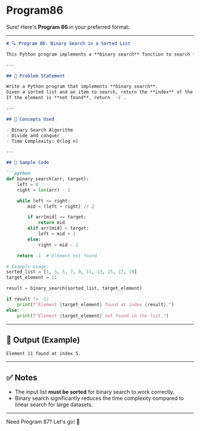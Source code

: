 # Program86
Sure! Here's **Program 86** in your preferred format:

---

```markdown
# 🔍 Program 86: Binary Search in a Sorted List

This Python program implements a **binary search** function to search for an item in a sorted list. It returns the **index** of the element if found, otherwise `-1`.

---

## 📌 Problem Statement

Write a Python program that implements **binary search**.  
Given a sorted list and an item to search, return the **index** of the element in the list.  
If the element is **not found**, return `-1`.

---

## 🧠 Concepts Used

- Binary Search Algorithm
- Divide and conquer
- Time Complexity: O(log n)

---

## 🧪 Sample Code

```python
def binary_search(arr, target):
    left = 0
    right = len(arr) - 1

    while left <= right:
        mid = (left + right) // 2

        if arr[mid] == target:
            return mid
        elif arr[mid] < target:
            left = mid + 1
        else:
            right = mid - 1

    return -1  # Element not found

# Example usage:
sorted_list = [1, 3, 5, 7, 9, 11, 13, 15, 17, 19]
target_element = 11

result = binary_search(sorted_list, target_element)

if result != -1:
    print(f"Element {target_element} found at index {result}.")
else:
    print(f"Element {target_element} not found in the list.")
```

---

## 🎯 Output (Example)

```
Element 11 found at index 5.
```

---

## ✅ Notes

- The input list **must be sorted** for binary search to work correctly.
- Binary search significantly reduces the time complexity compared to linear search for large datasets.

---

Need Program 87? Let's go! 🚀

```
